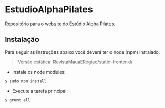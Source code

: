 EstudioAlphaPilates
==================

Repositório para o website do Estúdio Alpha Pilates.

## Instalação

Para seguir as instruções abaixo você deverá ter o node (npm) instalado.

> Versão estática: RevistaMauaERegiao/static-frontend/

* Instale os node modules:

`$ sudo npm install`

* Execute a tarefa principal:

`$ grunt all`